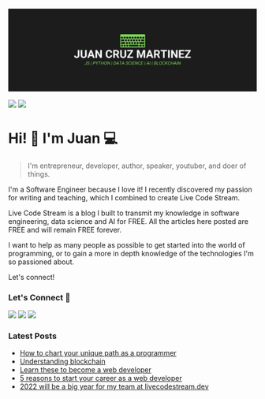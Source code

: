 !["Juan Cruz Martinez: Founder & Author of Live Code Stream"](https://raw.githubusercontent.com/bajcmartinez/bajcmartinez/master/images/banner.jpg)

[![](https://komarev.com/ghpvc/?username=bajcmartinez&color=blue&label=Profile%20Views)](https://github.com/bajcmartinez)
[![](https://img.shields.io/github/followers/bajcmartinez?label=GitHub%20Followers)](https://github.com/bajcmartinez)

# Hi! 👋 I'm Juan 💻

> I'm entrepreneur, developer, author, speaker, youtuber, and doer of things.

I'm a Software Engineer because I love it! I recently discovered my passion for writing and teaching, which I combined to create Live Code Stream.

Live Code Stream is a blog I built to transmit my knowledge in software engineering, data science and AI for FREE. All the articles here posted are FREE and will remain FREE forever.

I want to help as many people as possible to get started into the world of programming, or to gain a more in depth knowledge of the technologies I'm so passioned about.

Let's connect!

### Let's Connect 🔗

[![](https://img.shields.io/badge/linkedin-%230077B5.svg?&style=for-the-badge&logo=linkedin&logoColor=white0e76a8)](https://www.linkedin.com/in/bajcmartinez/)
[![](https://img.shields.io/badge/twitter-%230077B5.svg?&style=for-the-badge&logo=twitter&logoColor=white&color=00acee)](https://twitter.com/bajcmartinez)
[![](https://img.shields.io/badge/linktree-%230077B5.svg?&style=for-the-badge&logo=newsletter&logoColor=white&color=8a3ab9)](https://linktr.ee/bajcmartinez)

### Latest Posts
<!-- BLOG-POST-LIST:START -->
- [How to chart your unique path as a programmer](https://livecodestream.dev/post/how-to-chart-your-unique-path-as-a-programmer/)
- [Understanding blockchain](https://livecodestream.dev/post/understanding-blockchain/)
- [Learn these to become a web developer](https://livecodestream.dev/post/learn-these-to-become-a-web-developer/)
- [5 reasons to start your career as a web developer](https://livecodestream.dev/post/5-reasons-to-start-your-career-as-a-web-developer/)
- [2022 will be a big year for my team at livecodestream.dev](https://livecodestream.dev/post/2022-goals/)
<!-- BLOG-POST-LIST:END -->
